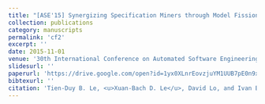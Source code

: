 ```yaml
---
title: "[ASE'15] Synergizing Specification Miners through Model Fissions and Fusions"
collection: publications
category: manuscripts
permalink: 'cf2'
excerpt: ''
date: 2015-11-01
venue: '30th International Conference on Automated Software Engineering, 2015, Research Track'
slidesurl: ''
paperurl: 'https://drive.google.com/open?id=1yx0XLnrEovzjuYM1UUB7pE0n9xzuk9Xv'
bibtexurl: ''
citation: 'Tien-Duy B. Le, <u>Xuan-Bach D. Le</u>, David Lo, and Ivan Beschastnikh'
---
```

